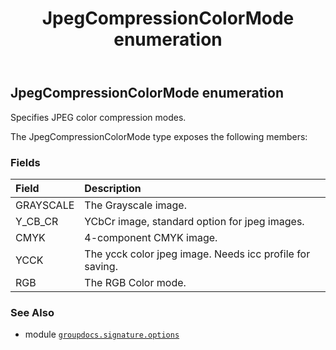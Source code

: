 ﻿---
title: JpegCompressionColorMode enumeration
second_title: GroupDocs.Signature for Python via .NET API References
description: 
type: docs
url: /python-net/groupdocs.signature.options/jpegcompressioncolormode/
is_root: false
weight: 510
---

## JpegCompressionColorMode enumeration

Specifies JPEG color compression modes.



The JpegCompressionColorMode type exposes the following members:

### Fields
| Field | Description |
| :- | :- |
| GRAYSCALE | The Grayscale image. |
| Y_CB_CR | YCbCr image, standard option for jpeg images. |
| CMYK | 4-component CMYK image. |
| YCCK | The ycck color jpeg image. Needs icc profile for saving. |
| RGB | The RGB Color mode. |



### See Also
* module [`groupdocs.signature.options`](..)
